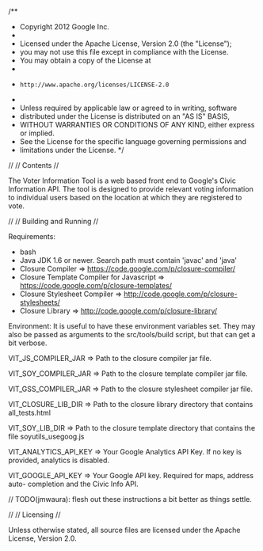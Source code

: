 /**
 * Copyright 2012 Google Inc.
 *
 * Licensed under the Apache License, Version 2.0 (the "License");
 * you may not use this file except in compliance with the License.
 * You may obtain a copy of the License at
 *
 *     http://www.apache.org/licenses/LICENSE-2.0
 *
 * Unless required by applicable law or agreed to in writing, software
 * distributed under the License is distributed on an "AS IS" BASIS,
 * WITHOUT WARRANTIES OR CONDITIONS OF ANY KIND, either express or implied.
 * See the License for the specific language governing permissions and
 * limitations under the License.
 */

//
// Contents
//

The Voter Information Tool is a web based front end to Google's
Civic Information API. The tool is designed to provide relevant voting
information to individual users based on the location at which they are
registered to vote.

//
// Building and Running
//

Requirements:
- bash
- Java JDK 1.6 or newer. Search path must contain 'javac' and 'java'
- Closure Compiler
    => https://code.google.com/p/closure-compiler/
- Closure Template Compiler for Javascript
    => https://code.google.com/p/closure-templates/
- Closure Stylesheet Compiler
    => http://code.google.com/p/closure-stylesheets/
- Closure Library
    => http://code.google.com/p/closure-library/

Environment:
It is useful to have these environment variables set. They may also be passed
as arguments to the src/tools/build script, but that can get a bit verbose.

VIT_JS_COMPILER_JAR => Path to the closure compiler jar file.

VIT_SOY_COMPILER_JAR => Path to the closure template compiler jar file.

VIT_GSS_COMPILER_JAR => Path to the closure stylesheet compiler jar file.

VIT_CLOSURE_LIB_DIR => Path to the closure library directory that contains
    all_tests.html

VIT_SOY_LIB_DIR => Path to the closure template directory that contains the
    file soyutils_usegoog.js

VIT_ANALYTICS_API_KEY => Your Google Analytics API Key.
    If no key is provided, analytics is disabled.

VIT_GOOGLE_API_KEY => Your Google API key. Required for maps, address auto-
    completion and the Civic Info API.

// TODO(jmwaura): flesh out these instructions a bit better as things settle.

//
// Licensing
//

Unless otherwise stated, all source files are licensed under
the Apache License, Version 2.0.

